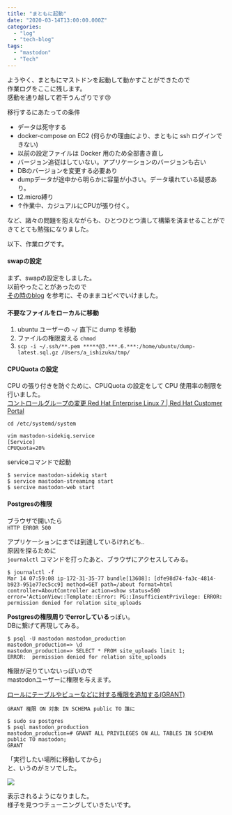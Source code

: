 ```yaml
---
title: "まともに起動"
date: "2020-03-14T13:00:00.000Z"
categories: 
  - "log"
  - "tech-blog"
tags: 
  - "mastodon"
  - "Tech"
---
```


ようやく、まともにマストドンを起動して動かすことができたので  
作業ログをここに残します。  
感動を通り越して若干うんざりです😢

移行するにあたっての条件
- データは死守する  
- docker-compose on EC2 (何らかの理由により、まともに ssh ログインできない)
- 以前の設定ファイルは Docker 用のため全部書き直し
- バージョン追従はしていない。アプリケーションのバージョンも古い
- DBのバージョンを変更する必要あり
- dumpデータが途中から明らかに容量が小さい。データ壊れている疑惑あり。
- t2.micro縛り
- ↑作業中、カジュアルにCPUが張り付く。

など、諸々の問題を抱えながらも、ひとつひとつ潰して構築を済ませることができてとても勉強になりました。
  
以下、作業ログです。  
  
#### swapの設定
まず、swapの設定をしました。  
以前やったことがあったので  
[その時のblog](https://suwa3.netlify.app/post/2019-12-17-db%e6%8e%a5%e7%b6%9a%e7%a2%ba%e7%ab%8berror/) を参考に、そのままコピペでいけました。

#### 不要なファイルをローカルに移動

1. ubuntu ユーザーの `~/` 直下に dump を移動
2. ファイルの権限変える `chmod`
3. `scp -i ~/.ssh/**.pem *****@3.***.6.***:/home/ubuntu/dump-latest.sql.gz /Users/a_ishizuka/tmp/`

#### CPUQuota の設定
CPU の張り付きを防ぐために、CPUQuota の設定をして CPU 使用率の制限を行いました。  
[コントロールグループの変更 Red Hat Enterprise Linux 7 | Red Hat Customer Portal](https://access.redhat.com/documentation/ja-jp/red_hat_enterprise_linux/7/html/resource_management_guide/sec-modifying_control_groups)

```
cd /etc/systemd/system
```

```
vim mastodon-sidekiq.service
[Service]
CPUQuota=20%
```

serviceコマンドで起動

```
$ service mastodon-sidekiq start
$ service mastodon-streaming start
$ sercive mastodon-web start
```

#### Postgresの権限

ブラウザで開いたら  
`HTTP ERROR 500`

アプリケーションにまでは到達しているけれども..  
原因を探るために  
`journalctl` コマンドを打ったあと、ブラウザにアクセスしてみる。

```
$ journalctl -f
Mar 14 07:59:08 ip-172-31-35-77 bundle[13608]: [dfe98d74-fa3c-4814-b923-951e77ec5cc9] method=GET path=/about format=html controller=AboutController action=show status=500 error='ActionView::Template::Error: PG::InsufficientPrivilege: ERROR:  permission denied for relation site_uploads
```

**Postgresの権限周りでerrorしている**っぽい。  
DBに繋げて再現してみる。

```
$ psql -U mastodon mastodon_production
mastodon_production=> \d
mastodon_production=> SELECT * FROM site_uploads limit 1;
ERROR:  permission denied for relation site_uploads
```

権限が足りていないっぽいので  
mastodonユーザーに権限を与えます。

[ロールにテーブルやビューなどに対する権限を追加する(GRANT)](https://www.dbonline.jp/postgresql/role/index3.html)

`GRANT 権限 ON 対象 IN SCHEMA public TO 誰に`

```
$ sudo su postgres
$ psql mastodon_production
mastodon_production=# GRANT ALL PRIVILEGES ON ALL TABLES IN SCHEMA public TO mastodon;
GRANT
```

「実行したい場所に移動してから」  
と、いうのがミソでした。

![](/images/スクリーンショット-2020-03-15-0.25.45.png)

表示されるようになりました。  
様子を見つつチューニングしていきたいです。
